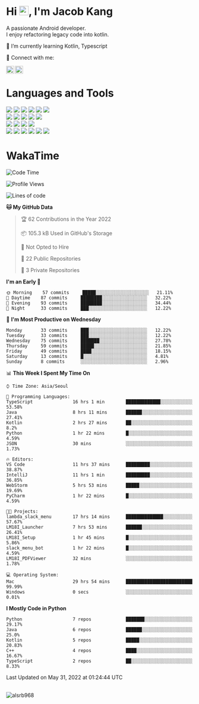# Hi <img src="https://media.giphy.com/media/hvRJCLFzcasrR4ia7z/giphy.gif" width="25px">, I'm Jacob Kang
A passionate Android developer.
</br>
I enjoy refactoring legacy code into kotlin.

🌱 I’m currently learning Kotlin, Typescript

🤝 Connect with me:

<a href="https://www.linkedin.com/in/minkyu-kang-b7477b1b2/"><img align="left" src="https://raw.githubusercontent.com/yushi1007/yushi1007/main/images/linkedin.svg" alt="Minkyu Kang | LinkedIn" width="21px"/></a>
<a href="https://www.instagram.com/_jacob_kang/"><img align="left" src="https://raw.githubusercontent.com/yushi1007/yushi1007/main/images/instagram.svg" alt="Jacob Kang | Instagram" width="21px"/></a>

</br>

# Languages and Tools

<div align="left">
<img src="https://img.shields.io/badge/java-007396?logo=java&logoColor=white"/>
<img src="https://img.shields.io/badge/kotlin-7F52FF?logo=kotlin&logoColor=white"/>
<img src="https://img.shields.io/badge/python-3776AB?logo=python&logoColor=white"/>
<img src="https://img.shields.io/badge/bash shell-4EAA25?logo=gnubash&logoColor=white"/>
<img src="https://img.shields.io/badge/c-A8B9CC?logo=c&logoColor=white"/>
<img src="https://img.shields.io/badge/c++-00599C?logo=c%2b%2b&logoColor=white"/>
</div>
<div align="left">
<img src="https://img.shields.io/badge/git-F05032?logo=git&logoColor=white"/>
<img src="https://img.shields.io/badge/github-181717?logo=github&logoColor=white"/>
<img src="https://img.shields.io/badge/mysql-4479A1?logo=mysql&logoColor=white"/>
<img src="https://img.shields.io/badge/sqlite-003B57?logo=sqlite&logoColor=white"/>
<img src="https://img.shields.io/badge/amazon AWS-232F3E?logo=amazonaws&logoColor=white"/>
</div>
<div align="left">
<img src="https://img.shields.io/badge/android-3DDC84?logo=android&logoColor=white"/>
<img src="https://img.shields.io/badge/linux-FCC624?logo=linux&logoColor=white"/>
<img src="https://img.shields.io/badge/flask-000000?logo=flask&logoColor=white"/>
<img src="https://img.shields.io/badge/arduino-00979D?logo=arduino&logoColor=white"/>
</div>
<div align="left">
<img src="https://img.shields.io/badge/slack-4A154B?logo=slack&logoColor=white"/>
<img src="https://img.shields.io/badge/notion-000000?logo=notion&logoColor=white"/>
<img src="https://img.shields.io/badge/jira-0052CC?logo=jira&logoColor=white"/>
<img src="https://img.shields.io/badge/postman-FF6C37?logo=postman&logoColor=white"/>
<img src="https://img.shields.io/badge/intellij-000000?logo=intellijidea&logoColor=white"/>
<img src="https://img.shields.io/badge/pycharm-000000?logo=pycharm&logoColor=white"/>
</div>

# WakaTime

<!--START_SECTION:waka-->
![Code Time](http://img.shields.io/badge/Code%20Time-0%20secs-blue)

![Profile Views](http://img.shields.io/badge/Profile%20Views-20-blue)

![Lines of code](https://img.shields.io/badge/From%20Hello%20World%20I%27ve%20Written-98%20Thousand%20lines%20of%20code-blue)

**🐱 My GitHub Data** 

> 🏆 62 Contributions in the Year 2022
 > 
> 📦 105.3 kB Used in GitHub's Storage 
 > 
> 🚫 Not Opted to Hire
 > 
> 📜 22 Public Repositories 
 > 
> 🔑 3 Private Repositories  
 > 
**I'm an Early 🐤** 

```text
🌞 Morning    57 commits     █████░░░░░░░░░░░░░░░░░░░░   21.11% 
🌆 Daytime    87 commits     ████████░░░░░░░░░░░░░░░░░   32.22% 
🌃 Evening    93 commits     ████████░░░░░░░░░░░░░░░░░   34.44% 
🌙 Night      33 commits     ███░░░░░░░░░░░░░░░░░░░░░░   12.22%

```
📅 **I'm Most Productive on Wednesday** 

```text
Monday       33 commits     ███░░░░░░░░░░░░░░░░░░░░░░   12.22% 
Tuesday      33 commits     ███░░░░░░░░░░░░░░░░░░░░░░   12.22% 
Wednesday    75 commits     ███████░░░░░░░░░░░░░░░░░░   27.78% 
Thursday     59 commits     █████░░░░░░░░░░░░░░░░░░░░   21.85% 
Friday       49 commits     ████░░░░░░░░░░░░░░░░░░░░░   18.15% 
Saturday     13 commits     █░░░░░░░░░░░░░░░░░░░░░░░░   4.81% 
Sunday       8 commits      ░░░░░░░░░░░░░░░░░░░░░░░░░   2.96%

```


📊 **This Week I Spent My Time On** 

```text
⌚︎ Time Zone: Asia/Seoul

💬 Programming Languages: 
TypeScript               16 hrs 1 min        █████████████░░░░░░░░░░░░   53.58% 
Java                     8 hrs 11 mins       ██████░░░░░░░░░░░░░░░░░░░   27.41% 
Kotlin                   2 hrs 27 mins       ██░░░░░░░░░░░░░░░░░░░░░░░   8.2% 
Python                   1 hr 22 mins        █░░░░░░░░░░░░░░░░░░░░░░░░   4.59% 
JSON                     30 mins             ░░░░░░░░░░░░░░░░░░░░░░░░░   1.73%

🔥 Editors: 
VS Code                  11 hrs 37 mins      █████████░░░░░░░░░░░░░░░░   38.87% 
IntelliJ                 11 hrs 1 min        █████████░░░░░░░░░░░░░░░░   36.85% 
WebStorm                 5 hrs 53 mins       █████░░░░░░░░░░░░░░░░░░░░   19.69% 
PyCharm                  1 hr 22 mins        █░░░░░░░░░░░░░░░░░░░░░░░░   4.59%

🐱‍💻 Projects: 
lambda_slack_menu        17 hrs 14 mins      ██████████████░░░░░░░░░░░   57.67% 
LM18I_Launcher           7 hrs 53 mins       ██████░░░░░░░░░░░░░░░░░░░   26.41% 
LM18I_Setup              1 hr 45 mins        █░░░░░░░░░░░░░░░░░░░░░░░░   5.86% 
slack_menu_bot           1 hr 22 mins        █░░░░░░░░░░░░░░░░░░░░░░░░   4.59% 
LM18I_PDFViewer          32 mins             ░░░░░░░░░░░░░░░░░░░░░░░░░   1.78%

💻 Operating System: 
Mac                      29 hrs 54 mins      █████████████████████████   99.99% 
Windows                  0 secs              ░░░░░░░░░░░░░░░░░░░░░░░░░   0.01%

```

**I Mostly Code in Python** 

```text
Python                   7 repos             ███████░░░░░░░░░░░░░░░░░░   29.17% 
Java                     6 repos             ██████░░░░░░░░░░░░░░░░░░░   25.0% 
Kotlin                   5 repos             █████░░░░░░░░░░░░░░░░░░░░   20.83% 
C++                      4 repos             ████░░░░░░░░░░░░░░░░░░░░░   16.67% 
TypeScript               2 repos             ██░░░░░░░░░░░░░░░░░░░░░░░   8.33%

```



 Last Updated on May 31, 2022 at 01:24:44 UTC
<!--END_SECTION:waka-->

</br>

<div align="left">
<img align="left" src="https://github-readme-stats.vercel.app/api/top-langs?username=alsrb968&show_icons=true&locale=en&layout=compact&theme=dark" alt="alsrb968" />
</div>
